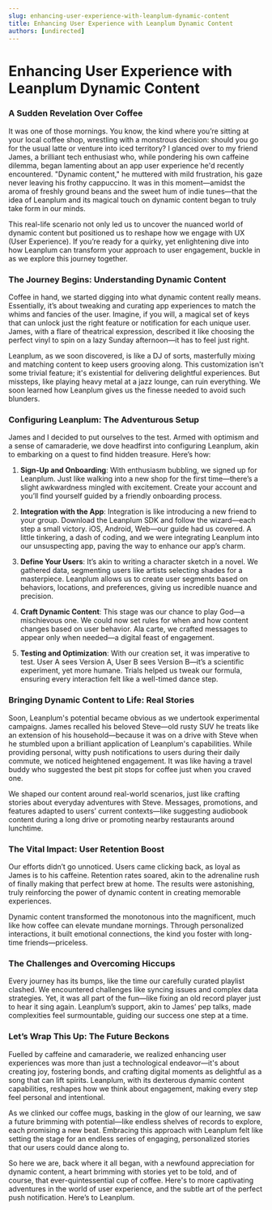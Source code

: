 ```yaml
---
slug: enhancing-user-experience-with-leanplum-dynamic-content
title: Enhancing User Experience with Leanplum Dynamic Content
authors: [undirected]
---
```



# Enhancing User Experience with Leanplum Dynamic Content

### A Sudden Revelation Over Coffee

It was one of those mornings. You know, the kind where you’re sitting at your local coffee shop, wrestling with a monstrous decision: should you go for the usual latte or venture into iced territory? I glanced over to my friend James, a brilliant tech enthusiast who, while pondering his own caffeine dilemma, began lamenting about an app user experience he'd recently encountered. "Dynamic content," he muttered with mild frustration, his gaze never leaving his frothy cappuccino. It was in this moment—amidst the aroma of freshly ground beans and the sweet hum of indie tunes—that the idea of Leanplum and its magical touch on dynamic content began to truly take form in our minds.

This real-life scenario not only led us to uncover the nuanced world of dynamic content but positioned us to reshape how we engage with UX (User Experience). If you’re ready for a quirky, yet enlightening dive into how Leanplum can transform your approach to user engagement, buckle in as we explore this journey together.

### The Journey Begins: Understanding Dynamic Content

Coffee in hand, we started digging into what dynamic content really means. Essentially, it’s about tweaking and curating app experiences to match the whims and fancies of the user. Imagine, if you will, a magical set of keys that can unlock just the right feature or notification for each unique user. James, with a flare of theatrical expression, described it like choosing the perfect vinyl to spin on a lazy Sunday afternoon—it has to feel just right.

Leanplum, as we soon discovered, is like a DJ of sorts, masterfully mixing and matching content to keep users grooving along. This customization isn't some trivial feature; it's existential for delivering delightful experiences. But missteps, like playing heavy metal at a jazz lounge, can ruin everything. We soon learned how Leanplum gives us the finesse needed to avoid such blunders.

### Configuring Leanplum: The Adventurous Setup

James and I decided to put ourselves to the test. Armed with optimism and a sense of camaraderie, we dove headfirst into configuring Leanplum, akin to embarking on a quest to find hidden treasure. Here’s how:

1. **Sign-Up and Onboarding**: With enthusiasm bubbling, we signed up for Leanplum. Just like walking into a new shop for the first time—there’s a slight awkwardness mingled with excitement. Create your account and you’ll find yourself guided by a friendly onboarding process.

2. **Integration with the App**: Integration is like introducing a new friend to your group. Download the Leanplum SDK and follow the wizard—each step a small victory. iOS, Android, Web—our guide had us covered. A little tinkering, a dash of coding, and we were integrating Leanplum into our unsuspecting app, paving the way to enhance our app’s charm.

3. **Define Your Users**: It’s akin to writing a character sketch in a novel. We gathered data, segmenting users like artists selecting shades for a masterpiece. Leanplum allows us to create user segments based on behaviors, locations, and preferences, giving us incredible nuance and precision.

4. **Craft Dynamic Content**: This stage was our chance to play God—a mischievous one. We could now set rules for when and how content changes based on user behavior. Ala carte, we crafted messages to appear only when needed—a digital feast of engagement.

5. **Testing and Optimization**: With our creation set, it was imperative to test. User A sees Version A, User B sees Version B—it’s a scientific experiment, yet more humane. Trials helped us tweak our formula, ensuring every interaction felt like a well-timed dance step.

### Bringing Dynamic Content to Life: Real Stories

Soon, Leanplum's potential became obvious as we undertook experimental campaigns. James recalled his beloved Steve—old rusty SUV he treats like an extension of his household—because it was on a drive with Steve when he stumbled upon a brilliant application of Leanplum's capabilities. While providing personal, witty push notifications to users during their daily commute, we noticed heightened engagement. It was like having a travel buddy who suggested the best pit stops for coffee just when you craved one.

We shaped our content around real-world scenarios, just like crafting stories about everyday adventures with Steve. Messages, promotions, and features adapted to users’ current contexts—like suggesting audiobook content during a long drive or promoting nearby restaurants around lunchtime.

### The Vital Impact: User Retention Boost

Our efforts didn’t go unnoticed. Users came clicking back, as loyal as James is to his caffeine. Retention rates soared, akin to the adrenaline rush of finally making that perfect brew at home. The results were astonishing, truly reinforcing the power of dynamic content in creating memorable experiences.

Dynamic content transformed the monotonous into the magnificent, much like how coffee can elevate mundane mornings. Through personalized interactions, it built emotional connections, the kind you foster with long-time friends—priceless.

### The Challenges and Overcoming Hiccups

Every journey has its bumps, like the time our carefully curated playlist clashed. We encountered challenges like syncing issues and complex data strategies. Yet, it was all part of the fun—like fixing an old record player just to hear it sing again. Leanplum’s support, akin to James’ pep talks, made complexities feel surmountable, guiding our success one step at a time.

### Let’s Wrap This Up: The Future Beckons

Fuelled by caffeine and camaraderie, we realized enhancing user experiences was more than just a technological endeavor—it's about creating joy, fostering bonds, and crafting digital moments as delightful as a song that can lift spirits. Leanplum, with its dexterous dynamic content capabilities, reshapes how we think about engagement, making every step feel personal and intentional.

As we clinked our coffee mugs, basking in the glow of our learning, we saw a future brimming with potential—like endless shelves of records to explore, each promising a new beat. Embracing this approach with Leanplum felt like setting the stage for an endless series of engaging, personalized stories that our users could dance along to.

So here we are, back where it all began, with a newfound appreciation for dynamic content, a heart brimming with stories yet to be told, and of course, that ever-quintessential cup of coffee. Here's to more captivating adventures in the world of user experience, and the subtle art of the perfect push notification. Here’s to Leanplum.